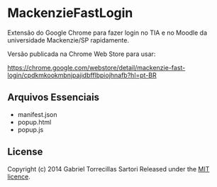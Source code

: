 MackenzieFastLogin
==================

Extensão do Google Chrome para fazer login no TIA e no Moodle da universidade Mackenzie/SP rapidamente.

Versão publicada na Chrome Web Store para usar:

https://chrome.google.com/webstore/detail/mackenzie-fast-login/cpdkmkookmbnjpajidbfflbpiojhnafb?hl=pt-BR


## Arquivos Essenciais

- manifest.json
- popup.html
- popup.js


## License

Copyright (c) 2014 Gabriel Torrecillas Sartori
Released under the [MIT licence]().
